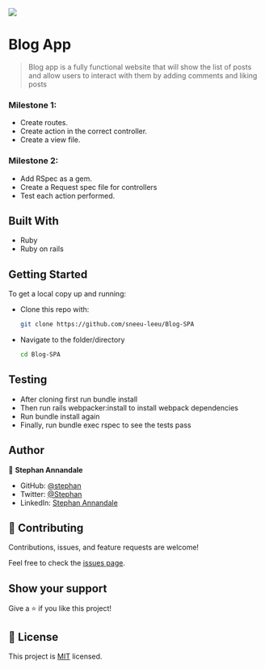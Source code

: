 ![](https://camo.githubusercontent.com/8a4ae3fb98faf74ddf78a6677ceaa6e8872f7f340f569b7c5e1aa9bcc4061d95/68747470733a2f2f696d672e736869656c64732e696f2f62616467652f4d6963726f76657273652d626c756576696f6c6574)

# Blog App

> Blog app is a fully functional website that will show the list of posts and allow users to interact with them by adding comments and liking posts
 

### Milestone 1:

- Create routes.
- Create action in the correct controller.
- Create a view file.

### Milestone 2:

- Add RSpec as a gem.
- Create a Request spec file for controllers
- Test each action performed.


## Built With
- Ruby
- Ruby on rails

## Getting Started

To get a local copy up and running:

* Clone this repo with:

    ```bash
    git clone https://github.com/sneeu-leeu/Blog-SPA
    ```

* Navigate to the folder/directory

    ```bash
    cd Blog-SPA
    ```

## Testing 
- After cloning first run bundle install
- Then run rails webpacker:install to install webpack dependencies
- Run bundle install again
- Finally, run bundle exec rspec to see the tests pass

## Author

👤 **Stephan Annandale**

- GitHub: [@stephan](https://github.com/sneeu-leeu)
- Twitter: [@Stephan](https://twitter.com/Stephan07484055)
- LinkedIn: [Stephan Annandale](https://www.linkedin.com/in/stephan-annandale-a4b4931a9/)

## 🤝 Contributing

Contributions, issues, and feature requests are welcome!

Feel free to check the [issues page](../../issues/).

## Show your support

Give a ⭐️ if you like this project!

## 📝 License

This project is [MIT](./MIT.md) licensed.